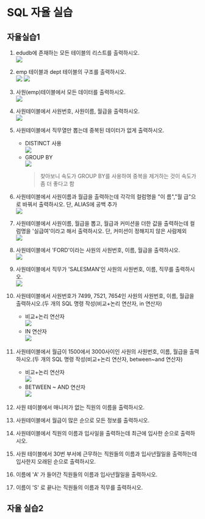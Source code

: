 # SQL 자율 실습
## 자율실습1
1. edudb에 존재하는 모든 테이블의 리스트를 출력하시오.  
    ![](image/2023-03-27-09-25-46.png)
2. emp 테이블과 dept 테이블의 구조를 출력하시오.  
    ![](image/2023-03-27-09-32-35.png) ![](image/2023-03-27-09-33-45.png)
3. 사원(emp)테이블에서 모든 데이터를 출력하시오.  
    ![](image/2023-03-27-09-41-12.png)
4. 사원테이블에서 사원번호, 사원이름, 월급을 출력하시오.    
    ![](image/2023-03-27-09-42-38.png)
5. 사원테이블에서 직무열만 뽑는데 중복된 데이터가 없게 출력하시오.  
   - DISTINCT 사용  
    ![](image/2023-03-27-10-01-12.png)
   - GROUP BY    
     ![](image/2023-03-27-10-02-44.png)
     > 찾아보니 속도가 GROUP BY를 사용하여 중복을 제거하는 것이 속도가 좀 더 좋다고 함
6. 사원테이블에서 사원이름과 월급을 출력하는데 각각의 컬럼명을 "이 름","월 급"으로 바꿔서 출력하시오. 단, ALIAS에 공백 추가  
    ![](image/2023-03-27-10-08-17.png)
7. 사원테이블에서 사원이름, 월급을 뽑고, 월급과 커미션을  더한 값을 출력하는데 컬럼명을 '실급여'이라고 해서 출력하시오. 단, 커미션이 정해지지 않은 사람제외  
    ![](image/2023-03-27-10-16-21.png)
8. 사원테이블에서 'FORD'이라는 사원의 사원번호, 이름, 월급을 출력하시오.  
    ![](image/2023-03-27-10-46-01.png)
9. 사원테이블에서 직무가 'SALESMAN'인 사원의 사원번호, 이름, 직무를 출력하시오.  
    ![](image/2023-03-27-11-08-49.png)
10. 사원테이블에서 사원번호가 7499, 7521, 7654인 사원의 사원번호, 이름, 월급을 출력하시오.(두 개의 SQL 명령 작성(비교+논리 연산자, in 연산자)  
    - 비교+논리 연산자  
    ![](image/2023-03-27-11-56-08.png)
    - IN 연산자  
    ![](image/2023-03-27-11-57-05.png)
11. 사원테이블에서 월급이 1500에서 3000사이인 사원의 사원번호, 이름, 월급을 출력하시오.(두 개의 SQL 명령 작성(비교+논리 연산자, between~and 연산자)
    - 비교+논리 연산자  
    ![](image/2023-03-27-11-59-51.png)
    - BETWEEN ~ AND 연산자  
    ![](image/2023-03-27-11-59-29.png)
12. 사원 테이블에서 매니저가 없는 직원의 이름을 출력하시오.

13. 사원테이블에서 월급이 많은 순으로 모든 정보를 출력하시오.

14. 사원테이블에서 직원의 이름과 입사일을 출력하는데 최근에 입사한 순으로 출력하시오.

15. 사원 테이블에서 30번 부서에 근무하는 직원들의 이름과 입사년월일을 출력하는데 입사한지 오래된 순으로 출력하시오.

16. 이름에 'A' 가 들어간 직원들의 이름과 입사년월일을  출력하시오.

17. 이름이 'S' 로 끝나는 직원들의 이름과 직무를  출력하시오.

## 자율 실습2
